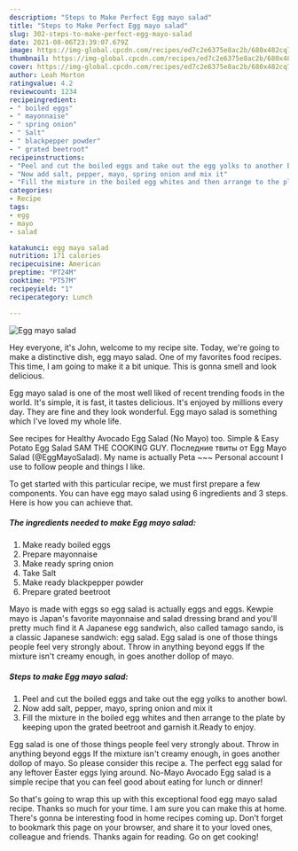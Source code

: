 ```yaml
---
description: "Steps to Make Perfect Egg mayo salad"
title: "Steps to Make Perfect Egg mayo salad"
slug: 302-steps-to-make-perfect-egg-mayo-salad
date: 2021-08-06T23:39:07.679Z
image: https://img-global.cpcdn.com/recipes/ed7c2e6375e8ac2b/680x482cq70/egg-mayo-salad-recipe-main-photo.jpg
thumbnail: https://img-global.cpcdn.com/recipes/ed7c2e6375e8ac2b/680x482cq70/egg-mayo-salad-recipe-main-photo.jpg
cover: https://img-global.cpcdn.com/recipes/ed7c2e6375e8ac2b/680x482cq70/egg-mayo-salad-recipe-main-photo.jpg
author: Leah Morton
ratingvalue: 4.2
reviewcount: 1234
recipeingredient:
- " boiled eggs"
- " mayonnaise"
- " spring onion"
- " Salt"
- " blackpepper powder"
- " grated beetroot"
recipeinstructions:
- "Peel and cut the boiled eggs and take out the egg yolks to another bowl."
- "Now add salt, pepper, mayo, spring onion and mix it"
- "Fill the mixture in the boiled egg whites and then arrange to the plate by keeping upon the grated beetroot and garnish it.Ready to enjoy."
categories:
- Recipe
tags:
- egg
- mayo
- salad

katakunci: egg mayo salad 
nutrition: 171 calories
recipecuisine: American
preptime: "PT24M"
cooktime: "PT57M"
recipeyield: "1"
recipecategory: Lunch

---
```



![Egg mayo salad](https://img-global.cpcdn.com/recipes/ed7c2e6375e8ac2b/680x482cq70/egg-mayo-salad-recipe-main-photo.jpg)

Hey everyone, it's John, welcome to my recipe site. Today, we're going to make a distinctive dish, egg mayo salad. One of my favorites food recipes. This time, I am going to make it a bit unique. This is gonna smell and look delicious.

Egg mayo salad is one of the most well liked of recent trending foods in the world. It's simple, it is fast, it tastes delicious. It's enjoyed by millions every day. They are fine and they look wonderful. Egg mayo salad is something which I've loved my whole life.

See recipes for Healthy Avocado Egg Salad (No Mayo) too. Simple &amp; Easy Potato Egg Salad SAM THE COOKING GUY. Последние твиты от Egg Mayo Salad (@EggMayoSalad). My name is actually Peta ~~~ Personal account I use to follow people and things I like.


To get started with this particular recipe, we must first prepare a few components. You can have egg mayo salad using 6 ingredients and 3 steps. Here is how you can achieve that.

<!--inarticleads1-->

##### The ingredients needed to make Egg mayo salad:

1. Make ready  boiled eggs
1. Prepare  mayonnaise
1. Make ready  spring onion
1. Take  Salt
1. Make ready  blackpepper powder
1. Prepare  grated beetroot


Mayo is made with eggs so egg salad is actually eggs and eggs. Kewpie mayo is Japan&#39;s favorite mayonnaise and salad dressing brand and you&#39;ll pretty much find it A Japanese egg sandwich, also called tamago sando, is a classic Japanese sandwich: egg salad. Egg salad is one of those things people feel very strongly about. Throw in anything beyond eggs If the mixture isn&#39;t creamy enough, in goes another dollop of mayo. 

<!--inarticleads2-->

##### Steps to make Egg mayo salad:

1. Peel and cut the boiled eggs and take out the egg yolks to another bowl.
1. Now add salt, pepper, mayo, spring onion and mix it
1. Fill the mixture in the boiled egg whites and then arrange to the plate by keeping upon the grated beetroot and garnish it.Ready to enjoy.


Egg salad is one of those things people feel very strongly about. Throw in anything beyond eggs If the mixture isn&#39;t creamy enough, in goes another dollop of mayo. So please consider this recipe a. The perfect egg salad for any leftover Easter eggs lying around. No-Mayo Avocado Egg salad is a simple recipe that you can feel good about eating for lunch or dinner! 

So that's going to wrap this up with this exceptional food egg mayo salad recipe. Thanks so much for your time. I am sure you can make this at home. There's gonna be interesting food in home recipes coming up. Don't forget to bookmark this page on your browser, and share it to your loved ones, colleague and friends. Thanks again for reading. Go on get cooking!
